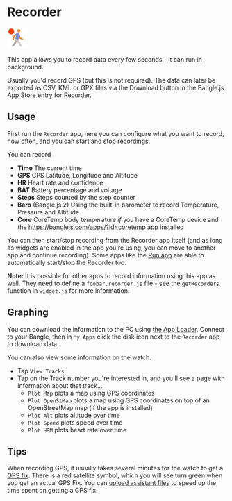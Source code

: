 # Recorder

![icon](app.png)

This app allows you to record data every few seconds - it can run in background.

Usually you'd record GPS (but this is not required). The data can later be exported as CSV, KML or GPX files via the Download button in the Bangle.js App Store entry for Recorder.

## Usage

First run the `Recorder` app, here you can configure what you want to record, how often,
and you can start and stop recordings.

You can record

* **Time** The current time
* **GPS** GPS Latitude, Longitude and Altitude
* **HR** Heart rate and confidence
* **BAT** Battery percentage and voltage
* **Steps** Steps counted by the step counter
* **Baro** (Bangle.js 2) Using the built-in barometer to record Temperature, Pressure and Altitude
* **Core** CoreTemp body temperature *if* you have a CoreTemp device and the https://banglejs.com/apps/?id=coretemp app installed

You can then start/stop recording from the Recorder app itself (and as long as widgets are
enabled in the app you're using, you can move to another app and continue recording).
Some apps like the [Run app](https://banglejs.com/apps/?id=run) are able to automatically start/stop the Recorder too.

**Note:** It is possible for other apps to record information using this app
as well. They need to define a `foobar.recorder.js` file - see the `getRecorders`
function in `widget.js` for more information.

## Graphing

You can download the information to the PC using [the App Loader](https://banglejs.com/apps/?id=recorder). Connect
to your Bangle, then in `My Apps` click the disk icon next to the `Recorder` app to download data.

You can also view some information on the watch.

* Tap `View Tracks`
* Tap on the Track number you're interested in, and you'll see a page with information about that track...
  * `Plot Map` plots a map using GPS coordinates
  * `Plot OpenStMap` plots a map using GPS coordinates on top of an OpenStreetMap map (if the app is installed)
  * `Plot Alt` plots altitude over time
  * `Plot Speed` plots speed over time
  * `Plot HRM` plots heart rate over time

## Tips

When recording GPS, it usually takes several minutes for the watch to get a [GPS fix](https://en.wikipedia.org/wiki/Time_to_first_fix). There is a red satellite symbol, which you will see turn green when you get an actual GPS Fix. You can [upload assistant files](https://banglejs.com/apps/#assisted%20gps%20update) to speed up the time spent on getting a GPS fix.
